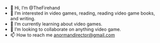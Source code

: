 - 👋 Hi, I’m @TheFirehand
- 👀 I’m interested in video games, reading, reading video game books, and writing.
- 🌱 I’m currently learning about video games.
- 💞️ I’m looking to collaborate on anything video game.
- 📫 How to reach me anormandirector@gmail.com

<!---
TheFirehand/TheFirehand is a ✨ special ✨ repository because its `README.md` (this file) appears on your GitHub profile.
You can click the Preview link to take a look at your changes.
--->
